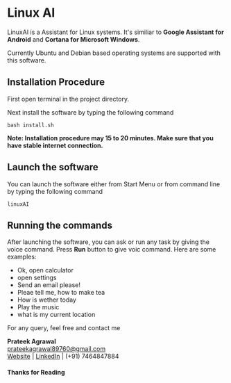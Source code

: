 # Linux AI


LinuxAI is a Assistant for Linux systems. It's similiar to **Google Assistant for Android** and **Cortana for Microsoft Windows**.

Currently Ubuntu and Debian based operating systems are supported with this software.

## Installation Procedure

 First open terminal in the project directory.

 Next install the software by typing the following command

	bash install.sh


**Note: Installation procedure may 15 to 20 minutes. Make sure that you have stable internet connection.**

## Launch the software

 You can launch the software either from Start Menu or from command line by typing the following command

	linuxAI

## Running the commands

 After launching the software, you can ask or run any task by giving the voice command. Press **Run** button to give voic command. Here are some examples:

- Ok, open calculator
- open settings
- Send an email please!
- Pleae tell me, how to make tea
- How is wether today
- Play the music
- what is my current location



For any query, feel free and contact me


**Prateek Agrawal**  
prateekagrawal89760@gmail.com  
[Website][400] | [LinkedIn][500] | (+91) 7464847884

#### Thanks for Reading


 [400]: http://agrawalprateek.me
 [500]: https://www.linkedin.com/in/agrawal-prateek
